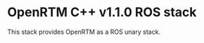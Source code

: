 OpenRTM C++ v1.1.0 ROS stack
============================

This stack provides OpenRTM as a ROS unary stack.
